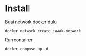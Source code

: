 # Install

Buat network docker dulu
```shell
docker network create jawak-network
```

Run container
```shell
docker-compose up -d
```